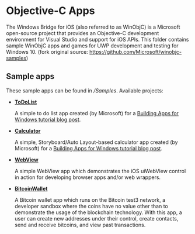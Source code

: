 # Objective-C Apps
The Windows Bridge for iOS (also referred to as WinObjC) is a Microsoft open-source project that provides an Objective-C development environment for Visual Studio and support for iOS APIs. This folder contains sample WinObjC apps and games for UWP development and testing for Windows 10. (fork original source: https://github.com/Microsoft/winobjc-samples)

## Sample apps
These sample apps can be found in */Samples*. Available projects:
- [**ToDoList**](/Samples/ToDoList)

  A simple to do list app created (by Microsoft) for a [Building Apps for Windows tutorial blog post](https://blogs.windows.com/buildingapps/2016/01/20/building-a-simple-app-with-the-windows-bridge-for-ios/).

- [**Calculator**](/Samples/Calculator)

  A simple, Storyboard/Auto Layout-based calculator app created (by Microsoft) for a [Building Apps for Windows tutorial blog post](https://blogs.windows.com/buildingapps/2016/02/18/using-the-ios-bridge-to-bring-storyboards-and-auto-layout-to-windows-10/).
  
- [**WebView**](Samples/WebView)

  A simple WebView app which demonstrates the iOS uiWebView control in action for developing browser apps and/or web wrappers.

- [**BitcoinWallet**](/Samples/BitcoinWallet)

  A Bitcoin wallet app which runs on the Bitcoin test3 network, a developer sandbox where the coins have no value other than to demonstrate the usage of the blockchain technology. With this app, a user can create new addresses under their control, create contacts, send and receive bitcoins, and view past transactions.
